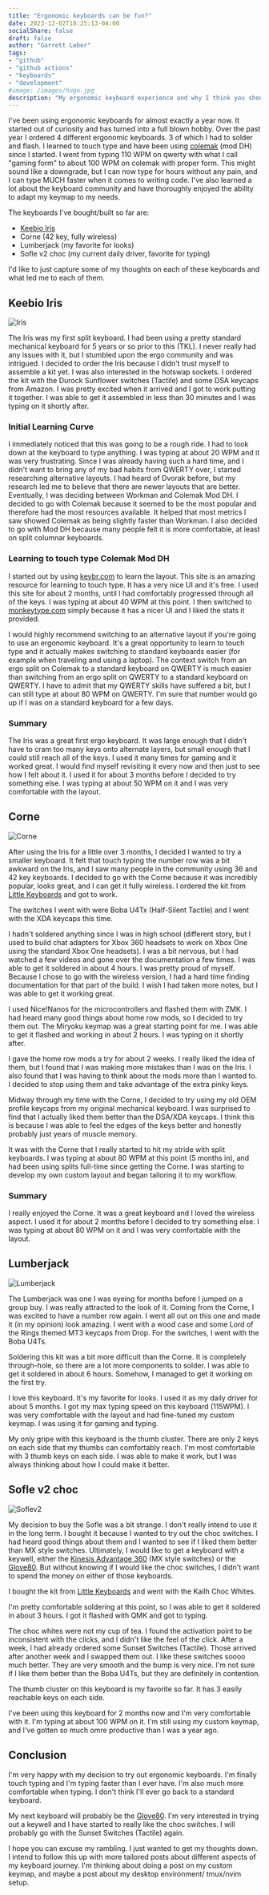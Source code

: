 ```yaml
---
title: "Ergonomic keyboards can be fun?"
date: 2023-12-02T18:25:13-04:00
socialShare: false
draft: false
author: "Garrett Leber"
tags:
- "github"
- "github actions"
- "keyboards"
- "development"
#image: /images/hugo.jpg
description: "My ergonomic keyboard experience and why I think you should try one"
---
```


I've been using ergonomic keyboards for almost exactly a year now. It started
out of curiosity and has turned into a full blown hobby. Over the past year I
ordered 4 different ergonomic keyboards. 3 of which I had to solder and flash.
I learned to touch type and have been using [colemak](https://colemak.com/)
(mod DH) since I started. I went from typing 110 WPM on qwerty with what I call
"gaming form" to about 100 WPM on colemak with proper form. This might sound
like a downgrade, but I can now type for hours without any pain, and I can type
MUCH faster when it comes to writing code. I've also learned a lot about the
keyboard community and have thoroughly enjoyed the ability to adapt my keymap
to my needs.

The keyboards I've bought/built so far are:

- [Keebio Iris](https://keeb.io/collections/iris-split-ergonomic-keyboard)
- Corne (42 key, fully wireless)
- Lumberjack (my favorite for looks)
- Sofle v2 choc (my current daily driver, favorite for typing)

I'd like to just capture some of my thoughts on each of these keyboards and
what led me to each of them.

## Keebio Iris

![Iris](/images/iris.jpg)

The Iris was my first split keyboard. I had been using a pretty standard
mechanical keyboard for 5 years or so prior to this (TKL). I never really had
any issues with it, but I stumbled upon the ergo community and was intrigued. I
decided to order the Iris because I didn't trust myself to assemble a kit yet.
I was also interested in the hotswap sockets. I ordered the kit with the Durock
Sunflower switches (Tactile) and some DSA keycaps from Amazon. I was pretty
excited when it arrived and I got to work putting it together. I was able to
get it assembled in less than 30 minutes and I was typing on it shortly after.

### Initial Learning Curve

I immediately noticed that this was going to be a rough ride. I had to look
down at the keyboard to type anything. I was typing at about 20 WPM and it was
very frustrating. Since I was already having such a hard time, and I didn't
want to bring any of my bad habits from QWERTY over, I started researching
alternative layouts. I had heard of Dvorak before, but my research led me to
believe that there are newer layouts that are better. Eventually, I was
deciding between Workman and Colemak Mod DH. I decided to go with Colemak
because it seemed to be the most popular and therefore had the most resources
available. It helped that most metrics I saw showed Colemak as being slightly
faster than Workman. I also decided to go with Mod DH because many people felt
it is more comfortable, at least on split columnar keyboards.

### Learning to touch type Colemak Mod DH

I started out by using [keybr.com](https://keybr.com/) to learn the layout.
This site is an amazing resource for learning to touch type. It has a very nice
UI and it's free. I used this site for about 2 months, until I had comfortably
progressed through all of the keys. I was typing at about 40 WPM at this point.
I then switched to [monkeytype.com](https://monkeytype.com/) simply because it
has a nicer UI and I liked the stats it provided. 

I would highly recommend switching to an alternative layout if you're going to
use an ergonomic keyboard. It's a great opportunity to learn to touch type and
it actually makes switching to standard keyboards easier (for example when
traveling and using a laptop). The context switch from an ergo split on Colemak
to a standard keyboard on QWERTY is much easier than switching from an ergo
split on QWERTY to a standard keyboard on QWERTY. I have to admit that my
QWERTY skills have suffered a bit, but I can still type at about 80 WPM on
QWERTY. I'm sure that number would go up if I was on a standard keyboard for a
few days.

### Summary

The Iris was a great first ergo keyboard. It was large enough that I didn't
have to cram too many keys onto alternate layers, but small enough that I could
still reach all of the keys. I used it many times for gaming and it worked
great. I would find myself revisiting it every now and then just to see how I
felt about it. I used it for about 3 months before I decided to try something
else. I was typing at about 50 WPM on it and I was very comfortable with the
layout.

## Corne

![Corne](/images/corne.jpg)

After using the Iris for a little over 3 months, I decided I wanted to try a
smaller keyboard. It felt that touch typing the number row was a bit awkward on
the Iris, and I saw many people in the community using 36 and 42 key keyboards.
I decided to go with the Corne because it was incredibly popular, looks great,
and I can get it fully wireless. I ordered the kit from [Little
Keyboards](https://littlekeyboards.com/collections/corne-keyboard) and got to
work.

The switches I went with were Boba U4Tx (Half-Silent Tactile) and I went with
the XDA keycaps this time.

I hadn't soldered anything since I was in high school (different story, but I
used to build chat adapters for Xbox 360 headsets to work on Xbox One using the
standard Xbox One headsets). I was a bit nervous, but I had watched a few
videos and gone over the documentation a few times. I was able to get it
soldered in about 4 hours. I was pretty proud of myself. Because I chose to go
with the wireless version, I had a hard time finding documentation for that
part of the build. I wish I had taken more notes, but I was able to get it
working great.

I used Nice!Nanos for the microcontrollers and flashed them with ZMK. I had
heard many good things about home row mods, so I decided to try them out. The
Miryoku keymap was a great starting point for me. I was able to get it flashed
and working in about 2 hours. I was typing on it shortly after.

I gave the home row mods a try for about 2 weeks. I really liked the idea of
them, but I found that I was making more mistakes than I was on the Iris. I
also found that I was having to think about the mods more than I wanted to. I
decided to stop using them and take advantage of the extra pinky keys.

Midway through my time with the Corne, I decided to try using my old OEM
profile keycaps from my original mechanical keyboard. I was surprised to find
that I actually liked them better than the DSA/XDA keycaps. I think this is
because I was able to feel the edges of the keys better and honestly probably
just years of muscle memory.

It was with the Corne that I really started to hit my stride with split
keyboards. I was typing at about 80 WPM at this point (5 months in), and had
been using splits full-time since getting the Corne. I was starting to develop
my own custom layout and began tailoring it to my workflow.

### Summary

I really enjoyed the Corne. It was a great keyboard and I loved the wireless
aspect. I used it for about 2 months before I decided to try something else. I
was typing at about 80 WPM on it and I was very comfortable with the layout.

## Lumberjack

![Lumberjack](/images/lumberjack.jpg)

The Lumberjack was one I was eyeing for months before I jumped on a group buy.
I was really attracted to the look of it. Coming from the Corne, I was excited
to have a number row again. I went all out on this one and made it (in my
opinion) look amazing. I went with a wood case and some Lord of the Rings
themed MT3 keycaps from Drop. For the switches, I went with the Boba U4Ts.

Soldering this kit was a bit more difficult than the Corne. It is completely
through-hole, so there are a lot more components to solder. I was able to get
it soldered in about 6 hours. Somehow, I managed to get it working on the first
try.

I love this keyboard. It's my favorite for looks. I used it as my daily driver
for about 5 months. I got my max typing speed on this keyboard (115WPM). I was
very comfortable with the layout and had fine-tuned my custom keymap. I was
using it for gaming and typing.

My only gripe with this keyboard is the thumb cluster. There are only 2 keys on
each side that my thumbs can comfortably reach. I'm most comfortable with 3
thumb keys on each side. I was able to make it work, but I was always thinking
about how I could make it better.

## Sofle v2 choc

![Soflev2](/images/soflev2.jpg)

My decision to buy the Sofle was a bit strange. I don't really intend to use it
in the long term. I bought it because I wanted to try out the choc switches. I
had heard good things about them and I wanted to see if I liked them better
than MX style switches. Ultimately, I would like to get a keyboard with a
keywell, either the [Kinesis Advantage 360]() (MX style switches) or the
[Glove80](). But without knowing if I would like the choc switches, I didn't
want to spend the money on either of those keyboards.

I bought the kit from [Little Keyboards]() and went with the Kailh Choc Whites.

I'm pretty comfortable soldering at this point, so I was able to get it
soldered in about 3 hours. I got it flashed with QMK and got to typing.

The choc whites were not my cup of tea. I found the activation point to be
inconsistent with the clicks, and I didn't like the feel of the click. After a
week, I had already ordered some Sunset Switches (Tactile). Those arrived after
another week and I swapped them out. I like these switches soooo much better.
They are very smooth and the bump is very nice. I'm not sure if I like them
better than the Boba U4Ts, but they are definitely in contention.

The thumb cluster on this keyboard is my favorite so far. It has 3 easily
reachable keys on each side.

I've been using this keyboard for 2 months now and I'm very comfortable with
it. I'm typing at about 100 WPM on it. I'm still using my custom keymap, and
I've gotten so much omre productive than I was a year ago.

## Conclusion

I'm very happy with my decision to try out ergonomic keyboards. I'm finally
touch typing and I'm typing faster than I ever have. I'm also much more
comfortable when typing. I don't think I'll ever go back to a standard
keyboard.

My next keyboard will probably be the [Glove80](). I'm very interested in
trying out a keywell and I have started to really like the choc switches. I
will probably go with the Sunset Switches (Tactile) again.

I hope you can excuse my rambling. I just wanted to get my thoughts down. I
intend to follow this up with more tailored posts about different aspects of my
keyboard journey. I'm thinking about doing a post on my custom keymap, and
maybe a post about my desktop environment/ tmux/nvim setup.
